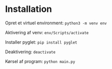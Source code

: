 # Installation

Opret et virtuel environment:
`python3 -m venv env`

Aktivering af venv:
`env/Scripts/activate`

Installer pyglet:
`pip install pyglet`

Deaktivering: `deactivate`



Kørsel af program:
`python main.py`
